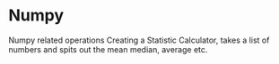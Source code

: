 # Numpy
Numpy related operations
Creating a Statistic Calculator, takes a list of numbers and spits out the mean median, average etc.

